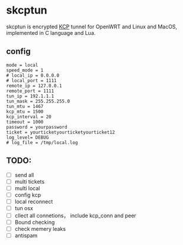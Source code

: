 # skcptun
skcptun is encrypted [KCP](https://github.com/skywind3000/kcp) tunnel for OpenWRT and Linux and MacOS, implemented in C language and Lua.

## config
```
mode = local
speed_mode = 1 
# local_ip = 0.0.0.0
# local_port = 1111
remote_ip = 127.0.0.1
remote_port = 1111
tun_ip = 192.1.1.1
tun_mask = 255.255.255.0
tun_mtu = 1467
kcp_mtu = 1500
kcp_interval = 20
timeout = 1000
password = yourpassword
ticket = yourticketyourticketyourticket12
log_level= DEBUG
# log_file = /tmp/local.log
```
## TODO:
- [ ] send all
- [ ] multi tickets
- [ ] multi local
- [ ] config kcp 
- [ ] local reconnect
- [ ] tun osx
- [ ] cllect all connetions， include kcp_conn and peer
- [ ] Bound checking
- [ ] check memery leaks
- [ ] antispam